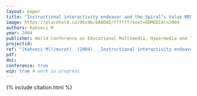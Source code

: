 ```yaml
---
layout: paper
title: "Instructional interactivity endeavor and the Spiral’s Value MEMEs"
image: https://placehold.co/96x96/6A0DAD/ffffff?text=EDMEDIA\n2004
authors: Kahveci M
year: 2004
publisher: World Conference on Educational Multimedia, Hypermedia and Telecommunications (ED-MEDIA)
projectid:
ref: "[Kahveci M](/murat). (2004). _Instructional interactivity endeavor and the Spiral’s Value MEMEs_. Paper presented at the World Conference on Educational Multimedia, Hypermedia and Telecommunications (ED-MEDIA). Lugano, Switzerland. June 21 - 26, 2004."
pdf:
doi:
conference: true
wip: true # work in progress 
---
```


{% include citation.html %}